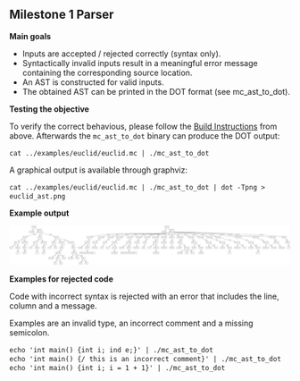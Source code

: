 ## Milestone 1 Parser

__Main goals__

- Inputs are accepted / rejected correctly (syntax only).
- Syntactically invalid inputs result in a meaningful error message containing the corresponding source location.
- An AST is constructed for valid inputs.
- The obtained AST can be printed in the DOT format (see mc_ast_to_dot).

__Testing the objective__

To verify the correct behavious, please follow the [Build Instructions](#build-instructions) from above.
Afterwards the `mc_ast_to_dot` binary can produce the DOT output:

```
cat ../examples/euclid/euclid.mc | ./mc_ast_to_dot
```

A graphical output is available through graphviz:

```
cat ../examples/euclid/euclid.mc | ./mc_ast_to_dot | dot -Tpng > euclid_ast.png
```

__Example output__

![AST of euclid.mc](./images/euclid_ast.png "AST of euclid.mc")

__Examples for rejected code__

Code with incorrect syntax is rejected with an error that includes the line, column and a message.

Examples are an invalid type, an incorrect comment and a missing semicolon.

```
echo 'int main() {int i; ind e;}' | ./mc_ast_to_dot
echo 'int main() {/ this is an incorrect comment}' | ./mc_ast_to_dot
echo 'int main() {int i; i = 1 + 1}' | ./mc_ast_to_dot
```
